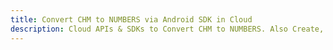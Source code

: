 ---title: Convert CHM to NUMBERS via Android SDK in Clouddescription: Cloud APIs & SDKs to Convert CHM to NUMBERS. Also Create, Edit & Render Microsoft Word & OpenOffice documents in the Cloud.---